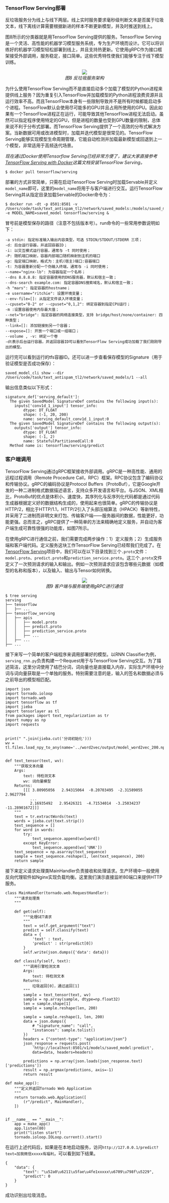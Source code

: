 
### TensorFlow Serving部署

反垃圾服务分为线上与线下两层。线上实时服务要求毫秒级判断文本是否属于垃圾文本，线下离线计算需要根据新进的样本不断更新模型，并及时推送到线上。

图8所示的分类器就是用TensorFlow Serving提供的服务。TensorFlow Serving是一个灵活、高性能的机器学习模型服务系统，专为生产环境而设计。它可以将训练好的机器学习模型轻松部署到线上，并且支持热更新。它使用gRPC作为接口框架接受外部调用，服务稳定，接口简单。这些优秀特性使我们能够专注于线下模型训练。

<div align="center">
<img src="../images/6-Antispam_Service_Architecture-color.png">
<br>
<em align="center">图8 反垃圾服务架构</em>
</div>

为什么使用TensorFlow Serving而不是直接启动多个加载了模型的Python进程来提供线上服务？因为重复引入TensorFlow并加载模型的Python进程浪费资源并且运行效率不高。而且TensorFlow本身有一些限制导致并不是所有时候都能启动多个进程。TensorFlow默认会使用尽可能多的GPU并且占用所使用的GPU。因此如果有一个TensorFlow进程正在运行，可能导致其他TensorFlow进程无法启动。虽然可以指定程序使用特定的GPU，但是进程的数量也受到GPU数量的限制，总体来说不利于分布式部署。而TensorFlow Serving提供了一个高效的分布式解决方案。当新数据可用或改进模型时，加载并迭代模型是很常见的。TensorFlow Serving能够实现模型生命周期管理，它能自动检测并加载最新模型或回退到上一个模型，非常适用于高频迭代场景。

*现在通过Docker使用Tensorflow Serving已经非常方便了，建议大家直接参考[TensorFlow Serving with Docker](https://www.tensorflow.org/tfx/serving/docker)这篇文档安装TensorFlow Serving。*

```
$ docker pull tensorflow/serving
```

部署的方式非常简单，只需在启动TensorFlow Serving时加载Servable并定义`model_name`即可，这里的`model_name`将用于与客户端进行交互。运行TensorFlow Serving并从指定目录加载Servable的Docker命令为：

```
$ docker run -dt -p 8501:8501 -v /Users/code/task/text_antispam_tl2/network/saved_models:/models/saved_model -e MODEL_NAME=saved_model tensorflow/serving &
```

冒号前是模型保存的路径（注意不包括版本号）。run命令的一些常用参数说明如下：

```
-a stdin: 指定标准输入输出内容类型，可选 STDIN/STDOUT/STDERR 三项；
-d: 后台运行容器，并返回容器ID；
-i: 以交互模式运行容器，通常与 -t 同时使用；
-P: 随机端口映射，容器内部端口随机映射到主机的端口
-p: 指定端口映射，格式为：主机(宿主)端口:容器端口
-t: 为容器重新分配一个伪输入终端，通常与 -i 同时使用；
--name="nginx-lb": 为容器指定一个名称；
--dns 8.8.8.8: 指定容器使用的DNS服务器，默认和宿主一致；
--dns-search example.com: 指定容器DNS搜索域名，默认和宿主一致；
-h "mars": 指定容器的hostname；
-e username="ritchie": 设置环境变量；
--env-file=[]: 从指定文件读入环境变量；
--cpuset="0-2" or --cpuset="0,1,2": 绑定容器到指定CPU运行；
-m :设置容器使用内存最大值；
--net="bridge": 指定容器的网络连接类型，支持 bridge/host/none/container: 四种类型；
--link=[]: 添加链接到另一个容器；
--expose=[]: 开放一个端口或一组端口；
--volume , -v: 绑定一个卷
-dt表示后台运行容器，并返回容器ID可以看到TensorFlow Serving成功加载了我们刚刚导出的模型。
```

运行完可以看到运行的tfs容器ID。还可以进一步查看保存模型的Signature（用于验证模型是否成功保存）：
```
saved_model_cli show --dir /Users/code/task/text_antispam_tl2/network/saved_models/1 --all
```

输出信息类似以下形式：

```
signature_def['serving_default']:
  The given SavedModel SignatureDef contains the following input(s):
    inputs['conv1d_1_input'] tensor_info:
        dtype: DT_FLOAT
        shape: (-1, 20, 200)
        name: serving_default_conv1d_1_input:0
  The given SavedModel SignatureDef contains the following output(s):
    outputs['output'] tensor_info:
        dtype: DT_FLOAT
        shape: (-1, 2)
        name: StatefulPartitionedCall:0
  Method name is: tensorflow/serving/predict
```

### 客户端调用

TensorFlow Serving通过gRPC框架接收外部调用。gRPC是一种高性能、通用的远程过程调用（Remote Procedure Call，RPC）框架。RPC协议包含了编码协议和传输协议。gRPC的编码协议是Protocol Buffers（ProtoBuf），它是Google开发的一种二进制格式数据描述语言，支持众多开发语言和平台。与JSON、XML相比，ProtoBuf的优点是体积小、速度快，其序列化与反序列化代码都是通过代码生成器根据定义好的数据结构生成的，使用起来也很简单。gRPC的传输协议是HTTP/2，相比于HTTP/1.1，HTTP/2引入了头部压缩算法（HPACK）等新特性，并采用了二进制而非明文来打包、传输客户端——服务器间的数据，性能更好，功能更强。总而言之，gRPC提供了一种简单的方法来精确地定义服务，并自动为客户端生成可靠性很强的功能库，如图7所示。

在使用gRPC进行通信之前，我们需要完成两步操作：1）定义服务；2）生成服务端和客户端代码。定义服务这块工作TensorFlow Serving已经帮我们完成了。在[TensorFlow Serving](https://github.com/tensorflow/serving)项目中，我们可以在以下目录找到三个`.proto`文件：`model.proto`、`predict.proto`和`prediction_service.proto`。这三个`.proto`文件定义了一次预测请求的输入和输出。例如一次预测请求应该包含哪些元数据（如模型的名称和版本），以及输入、输出与Tensor如何转换。

<div align="center">
<img src="../images/7-gRPC-color.png">
<br>
<em align="center">图9 客户端与服务端使用gRPC进行通信</em>
</div>

```
$ tree serving
serving
├── tensorflow
│   ├── ...
├── tensorflow_serving
│   ├── apis
│   │   ├── model.proto
│   │   ├── predict.proto
│   │   ├── prediction_service.proto
│   │   ├── ...
│   ├── ...
├── ...
```

接下来写一个简单的客户端程序来调用部署好的模型。以RNN Classifier为例，`serving_rnn.py`负责构建一个Request用于与TensorFlow Serving交互。为了描述简洁，这里分词使用了结巴分词，词向量也是直接载入内存，实际生产环境中分词与词向量获取是一个单独的服务。特别需要注意的是，输入的签名和数据必须与之前导出的模型相匹配。

```
import json
import tornado.ioloop
import tornado.web
import tensorflow as tf
import jieba
import tensorlayer as tl
from packages import text_regularization as tr
import numpy as np
import requests


print(" ".join(jieba.cut('分词初始化')))
wv = tl.files.load_npy_to_any(name='../word2vec/output/model_word2vec_200.npy')


def text_tensor(text, wv):
    """获取文本向量
    Args:
        text: 待检测文本
        wv: 词向量模型
    Returns:
        [[[ 3.80905056   2.94315064  -0.20703495  -2.31589055   2.9627794
           ...
           2.16935492   2.95426321  -4.71534014  -3.25034237 -11.28901672]]]
    """
    text = tr.extractWords(text)
    words = jieba.cut(text.strip())
    text_sequence = []
    for word in words:
        try:
            text_sequence.append(wv[word])
        except KeyError:
            text_sequence.append(wv['UNK'])
    text_sequence = np.asarray(text_sequence)
    sample = text_sequence.reshape(1, len(text_sequence), 200)
    return sample
```

接下来定义请求处理类MainHandler负责接收和处理请求。生产环境中一般使用反向代理软件如Nginx实现负载均衡。这里我们演示直接监听80端口来提供HTTP服务。

```
class MainHandler(tornado.web.RequestHandler):
    """请求处理类
    """

    def get(self):
        """处理GET请求
        """
        text = self.get_argument("text")
        predict = self.classify(text)
        data = {
            'text' : text,
            'predict' : str(predict[0])
        }
        self.write(json.dumps({'data': data}))

    def classify(self, text):
        """调用引擎检测文本
        Args:
            text: 待检测文本
        Returns:
            垃圾返回[0]，通过返回[1]
        """
        sample = text_tensor(text, wv)
        sample = np.array(sample, dtype=np.float32)
        len = sample.shape[1]
        sample = sample.reshape(len, 200)

        sample = sample.reshape(1, len, 200)
        data = json.dumps({
            # "signature_name": "call",
            "instances": sample.tolist()
        })
        headers = {"content-type": "application/json"}
        json_response = requests.post(
            'http://localhost:8501/v1/models/saved_model:predict',
            data=data, headers=headers)

        predictions = np.array(json.loads(json_response.text)['predictions'])
        result = np.argmax(predictions, axis=-1)
        return result

def make_app():
    """定义并返回Tornado Web Application
    """
    return tornado.web.Application([
        (r"/predict", MainHandler),
    ])


if __name__ == "__main__":
    app = make_app()
    app.listen(80)
    print("listen start")
    tornado.ioloop.IOLoop.current().start()
```

在运行上述代码后，如果是在本地启动服务，访问`http://127.0.0.1/predict?text=加我微信xxxxx有福利`，可以看到如下结果。

```
{
    "data": {
        "text": "\u52a0\u6211\u5fae\u4fe1xxxxx\u6709\u798f\u5229",
        "predict": 0
    }
}
```

成功识别出垃圾消息。

